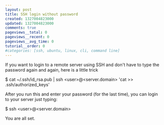 ```yaml
---
layout: post
title: SSH login without password
created: 1327004823000
updated: 1327004823000
comments: true
pageviews__total: 0
pageviews__recent: 0
pageviews__avg_time: 0
tutorial__order: 0
#categories: [ssh, ubuntu, linux, cli, command line]
---
```

<p>If you want to login to a remote server using SSH and don&#39;t have to type the password again and again, here is a little trick</p>

<!--More-->

<p>$&nbsp;cat ~/.ssh/id_rsa.pub | ssh &lt;user&gt;@&lt;server.domain&gt; &#39;cat &gt;&gt; .ssh/authorized_keys&#39;</p>
<p>After you run this and enter your password (for the last time), you can login to your server just typing:</p>
<p>$ ssh &lt;user&gt;@&lt;server.domain&gt;</p>
<p>You are all set.</p>
